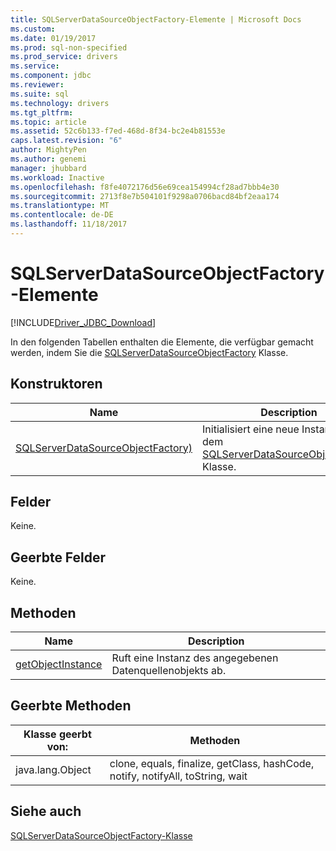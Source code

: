 ```yaml
---
title: SQLServerDataSourceObjectFactory-Elemente | Microsoft Docs
ms.custom: 
ms.date: 01/19/2017
ms.prod: sql-non-specified
ms.prod_service: drivers
ms.service: 
ms.component: jdbc
ms.reviewer: 
ms.suite: sql
ms.technology: drivers
ms.tgt_pltfrm: 
ms.topic: article
ms.assetid: 52c6b133-f7ed-468d-8f34-bc2e4b81553e
caps.latest.revision: "6"
author: MightyPen
ms.author: genemi
manager: jhubbard
ms.workload: Inactive
ms.openlocfilehash: f8fe4072176d56e69cea154994cf28ad7bbb4e30
ms.sourcegitcommit: 2713f8e7b504101f9298a0706bacd84bf2eaa174
ms.translationtype: MT
ms.contentlocale: de-DE
ms.lasthandoff: 11/18/2017
---
```

# <a name="sqlserverdatasourceobjectfactory-members"></a>SQLServerDataSourceObjectFactory-Elemente
[!INCLUDE[Driver_JDBC_Download](../../../includes/driver_jdbc_download.md)]

  In den folgenden Tabellen enthalten die Elemente, die verfügbar gemacht werden, indem Sie die [SQLServerDataSourceObjectFactory](../../../connect/jdbc/reference/sqlserverdatasourceobjectfactory-class.md) Klasse.  
  
## <a name="constructors"></a>Konstruktoren  
  
|Name|Description|  
|----------|-----------------|  
|[SQLServerDataSourceObjectFactory)](../../../connect/jdbc/reference/sqlserverdatasourceobjectfactory-constructor.md)|Initialisiert eine neue Instanz der dem [SQLServerDataSourceObjectFactory](../../../connect/jdbc/reference/sqlserverdatasourceobjectfactory-class.md) Klasse.|  
  
## <a name="fields"></a>Felder  
 Keine.  
  
## <a name="inherited-fields"></a>Geerbte Felder  
 Keine.  
  
## <a name="methods"></a>Methoden  
  
|Name|Description|  
|----------|-----------------|  
|[getObjectInstance](../../../connect/jdbc/reference/getobjectinstance-method-sqlserverdatasourceobjectfactory.md)|Ruft eine Instanz des angegebenen Datenquellenobjekts ab.|  
  
## <a name="inherited-methods"></a>Geerbte Methoden  
  
|Klasse geerbt von:|Methoden|  
|---------------------------|-------------|  
|java.lang.Object|clone, equals, finalize, getClass, hashCode, notify, notifyAll, toString, wait|  
  
## <a name="see-also"></a>Siehe auch  
 [SQLServerDataSourceObjectFactory-Klasse](../../../connect/jdbc/reference/sqlserverdatasourceobjectfactory-class.md)  
  
  
